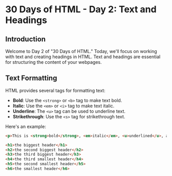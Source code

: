 # 30 Days of HTML - Day 2: Text and Headings

## Introduction

Welcome to Day 2 of "30 Days of HTML." Today, we'll focus on working with text and creating headings in HTML. Text and headings are essential for structuring the content of your webpages.

## Text Formatting

HTML provides several tags for formatting text:

- **Bold**: Use the `<strong>` or `<b>` tag to make text bold.
- **Italic**: Use the `<em>` or `<i>` tag to make text italic.
- **Underline**: The `<u>` tag can be used to underline text.
- **Strikethrough**: Use the `<s>` tag for strikethrough text.

Here's an example:
```html
<p>This is <strong>bold</strong>, <em>italic</em>, <u>underlined</u>, and <s>strikethrough</s> text.</p>
```

```html
<h1>the biggest header</h1>
<h2>the second biggest header</h2>
<h3>the third biggest header</h3>
<h4>the third smallest header</h4>
<h5>the second smallest header</h5>
<h6>the smallest header</h6>
```

